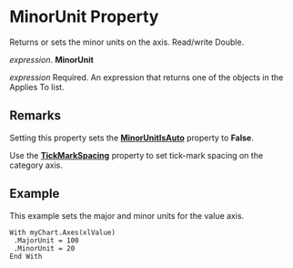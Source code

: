 
# MinorUnit Property

Returns or sets the minor units on the axis. Read/write Double.

 _expression_. **MinorUnit**

 _expression_ Required. An expression that returns one of the objects in the Applies To list.


## Remarks

Setting this property sets the  **[MinorUnitIsAuto](ca6a18d5-f93f-4801-7704-4d3a25b633cb.md)** property to  **False**.

Use the  **[TickMarkSpacing](5c8abc42-b0bc-882d-ebdf-7125a92b121b.md)** property to set tick-mark spacing on the category axis.


## Example

This example sets the major and minor units for the value axis.


```
With myChart.Axes(xlValue) 
 .MajorUnit = 100 
 .MinorUnit = 20 
End With
```

